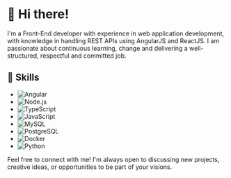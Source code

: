 # 👋 Hi there!

 I'm a Front-End developer with experience in web application development, with knowledge in handling REST APIs using AngularJS and ReactJS. I am passionate about continuous learning, change and delivering a well-structured, respectful and committed job. 

## 🔧 Skills

- ![Angular](https://img.shields.io/badge/AngularJS-15-DD0031?style=for-the-badge&logo=angular&logoColor=white)
- ![Node.js](https://img.shields.io/badge/Node.js-339933?style=for-the-badge&logo=node.js&logoColor=white)
- ![TypeScript](https://img.shields.io/badge/TypeScript-007ACC?style=for-the-badge&logo=typescript&logoColor=white)
- ![JavaScript](https://img.shields.io/badge/JavaScript-F7DF1E?style=for-the-badge&logo=javascript&logoColor=black)
- ![MySQL](https://img.shields.io/badge/MySQL-4479A1?style=for-the-badge&logo=mysql&logoColor=white)
- ![PostgreSQL](https://img.shields.io/badge/PostgreSQL-336791?style=for-the-badge&logo=postgresql&logoColor=white)
- ![Docker](https://img.shields.io/badge/Docker-2496ED?style=for-the-badge&logo=docker&logoColor=white)
- ![Python](https://img.shields.io/badge/Python-3776AB?style=for-the-badge&logo=python&logoColor=white)

Feel free to connect with me! I'm always open to discussing new projects, creative ideas, or opportunities to be part of your visions.
